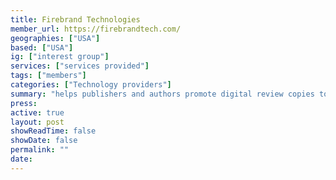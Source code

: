 ```yaml
---
title: Firebrand Technologies
member_url: https://firebrandtech.com/
geographies: ["USA"]
based: ["USA"]
ig: ["interest group"] 
services: ["services provided"] 
tags: ["members"]
categories: ["Technology providers"]
summary: "helps publishers and authors promote digital review copies to book advocates and industry professionals. Operates [NetGalley](https://www.netgalley.com/)"
press:
active: true
layout: post
showReadTime: false
showDate: false
permalink: ""
date: 
---
```

